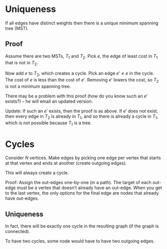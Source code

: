 # Uniqueness

If all edges have distinct weights then there is a unique minimum spanning tree (MST).

## Proof

Assume there are two MSTs, $T_1$ and $T_2$. Pick $e$, the edge of least cost in $T_1$ that is not in $T_2$.

Now add $e$ to $T_2$, which creates a cycle. Pick an edge $e' \neq e$ in the cycle. The cost of $e$ is less than the cost of $e'$. Removing $e'$ lowers the cost, so $T_2$ is not a minimum spanning tree.

There may be a problem with this proof (how do you know such an $e'$ exists?) – he will email an updated version.

Update: If such an $e'$ exists, then the proof is as above. If $e'$ does not exist, then every edge in $T_2$ is already in $T_1$, and so there is already a cycle in $T_1$, which is not possible because $T_1$ is a tree.

# Cycles

Consider $N$ vertices. Make edges by picking one edge per vertex that starts at that vertex and ends at another (create outgoing edges).

This will always create a cycle.

Proof: Assign the out-edges one-by-one (in a path). The target of each out-edge must be a vertex that doesn’t already have an out-edge. When you get to the last vertex, the only options for the final edge are nodes that already have out-edges.

## Uniqueness

In fact, there will be exactly one cycle in the resulting graph (if the graph is connected).

To have two cycles, some node would have to have two outgoing edges.
